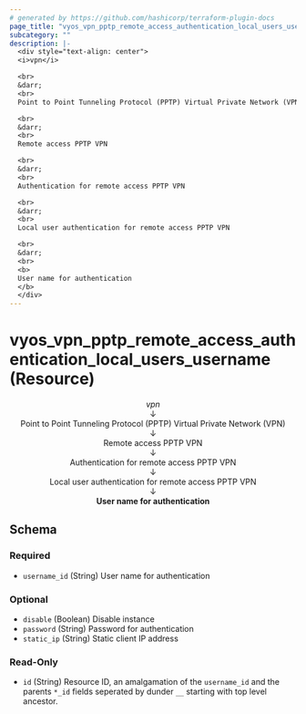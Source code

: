 ```yaml
---
# generated by https://github.com/hashicorp/terraform-plugin-docs
page_title: "vyos_vpn_pptp_remote_access_authentication_local_users_username Resource - vyos"
subcategory: ""
description: |-
  <div style="text-align: center">
  <i>vpn</i>

  <br>
  &darr;
  <br>
  Point to Point Tunneling Protocol (PPTP) Virtual Private Network (VPN)

  <br>
  &darr;
  <br>
  Remote access PPTP VPN

  <br>
  &darr;
  <br>
  Authentication for remote access PPTP VPN

  <br>
  &darr;
  <br>
  Local user authentication for remote access PPTP VPN

  <br>
  &darr;
  <br>
  <b>
  User name for authentication
  </b>
  </div>
---
```


# vyos_vpn_pptp_remote_access_authentication_local_users_username (Resource)

<div style="text-align: center">
<i>vpn</i>

<br>
&darr;
<br>
Point to Point Tunneling Protocol (PPTP) Virtual Private Network (VPN)

<br>
&darr;
<br>
Remote access PPTP VPN

<br>
&darr;
<br>
Authentication for remote access PPTP VPN

<br>
&darr;
<br>
Local user authentication for remote access PPTP VPN

<br>
&darr;
<br>
<b>
User name for authentication
</b>
</div>



<!-- schema generated by tfplugindocs -->
## Schema

### Required

- `username_id` (String) User name for authentication

### Optional

- `disable` (Boolean) Disable instance
- `password` (String) Password for authentication
- `static_ip` (String) Static client IP address

### Read-Only

- `id` (String) Resource ID, an amalgamation of the `username_id` and the parents `*_id` fields seperated by dunder `__` starting with top level ancestor.
